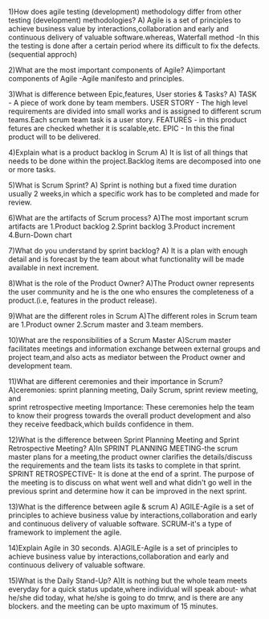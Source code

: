 1)How does agile testing (development) methodology differ from other testing (development) methodologies?
A) Agile is a set of principles to achieve business value by interactions,collaboration and early and continuous delivery of valuable software.whereas,
  Waterfall method -In this the testing is done after a certain period where its difficult to fix the defects.(sequential approch)

2)What are the most important components of Agile?
A)important components of Agile -Agile manifesto and principles.

3)What is difference between Epic,features, User stories & Tasks?
A) TASK      - A piece of work done by team members.
   USER STORY - The high level requirements are divided into small works and is assigned to different scrum teams.Each scrum team task is a user story.
   FEATURES  - in this product fetures are checked whether it is scalable,etc.
   EPIC      - In  this the final product will to be delivered.

4)Explain what is a product backlog in Scrum
A) It is list of all things that needs to be done within the project.Backlog items are decomposed into one or more tasks.

5)What is Scrum Sprint?
A) Sprint is nothing but a fixed time duration usually 2 weeks,in which a specific work has to be completed and made for review.

6)What are the artifacts of Scrum process?
A)The most important scrum artifacts are
  1.Product backlog
  2.Sprint backlog 
  3.Product increment
  4.Burn-Down chart

7)What do you understand by sprint backlog?
A) It is a plan with enough detail and is forecast by the team about what functionality will be made available in next increment. 

8)What is the role of the Product Owner?
A)The Product owner represents the user community and he is the one who ensures the completeness of a product.(i.e, features in the product release).

9)What are the different roles in Scrum
A)The different roles in Scrum team are
  1.Product owner
  2.Scrum master and
  3.team members.

10)What are the responsibilities of a Scrum Master
A)Scrum master facilitates meetings and information exchange between external groups and   project team,and also acts as mediator between the Product owner and development team.

11)What are different ceremonies and their importance in Scrum?
A)ceremonies:
  sprint planning meeting,
  Daily Scrum, 
  sprint review meeting, and  
  sprint retrospective meeting 
 Importance: These ceremonies help the team to know their progress towards the overall product development and also they receive feedback,which builds confidence in them.

12)What is the difference between Sprint Planning Meeting and Sprint Retrospective Meeting?
A)In SPRINT PLANNING MEETING-the scrum master plans for a meeting,the product owner clarifies the details/discuss the requirements and the team lists its tasks to complete in that sprint.
  SPRINT RETROSPECTIVE- It is done at the end of a sprint. The purpose of the meeting is to discuss on what went well and what didn't go well in the previous sprint and determine how it  can be improved in the next sprint.

13)What is the difference between agile & scrum
A) AGILE-Agile is a set of principles to achieve business value by interactions,collaboration and early and continuous delivery of valuable software.
   SCRUM-it's a type of framework to implement the agile.

14)Explain Agile in 30 seconds.
A)AGILE-Agile is a set of principles to achieve business value by interactions,collaboration and early and continuous delivery of valuable software.

15)What is the Daily Stand-Up?
A)It is nothing but the whole team meets everyday for a quick status update,where individual will  speak about-
     what he/she did today,
     what he/she is going to do tmrw, and 
	   is there are any blockers.
     and the meeting can be upto maximum of 15 minutes.
                   






